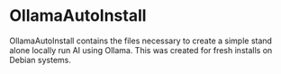 # OllamaAutoInstall
OllamaAutoInstall contains the files necessary to create a simple stand alone locally run AI using Ollama. This was created for fresh installs on Debian systems.
